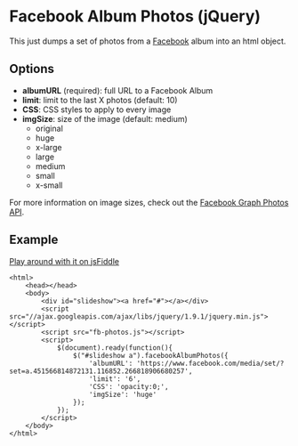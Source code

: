 # Facebook Album Photos (jQuery)

This just dumps a set of photos from a [Facebook](http://facebook.com) album into an html object.

## Options

* **albumURL** (required): full URL to a  Facebook Album
* **limit**: limit to the last X photos (default: 10)
* **CSS**: CSS styles to apply to every image
* **imgSize**: size of the image (default: medium)
	* original
	* huge
	* x-large
	* large
	* medium
	* small
	* x-small

For more information on image sizes, check out the [Facebook Graph Photos API](https://developers.facebook.com/docs/reference/api/photo/).

## Example

[Play around with it on jsFiddle](http://jsfiddle.net/chris79/cEN9v/)

	<html>
		<head></head>
		<body>
			<div id="slideshow"><a href="#"></a></div>
			<script src="//ajax.googleapis.com/ajax/libs/jquery/1.9.1/jquery.min.js"></script>
			<script src="fb-photos.js"></script>
			<script>
				$(document).ready(function(){
					$("#slideshow a").facebookAlbumPhotos({
						'albumURL': 'https://www.facebook.com/media/set/?set=a.451566814872131.116852.266818906680257',
						'limit': '6',
						'CSS': 'opacity:0;',
						'imgSize': 'huge'
					});
				});
			</script>
		</body>
	</html>
